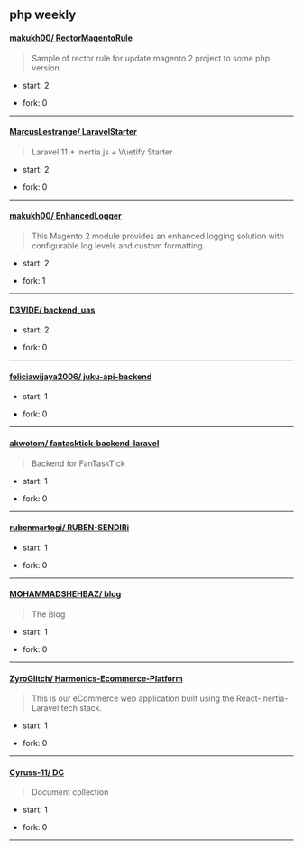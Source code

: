 ## php weekly

#### [makukh00/ RectorMagentoRule](https://github.com/makukh00/RectorMagentoRule)
>  Sample of rector rule for  update magento 2 project to some php version
+ start: 2
+ fork: 0
---
#### [MarcusLestrange/ LaravelStarter](https://github.com/MarcusLestrange/LaravelStarter)
>  Laravel 11 + Inertia.js + Vuetify Starter
+ start: 2
+ fork: 0
---
#### [makukh00/ EnhancedLogger](https://github.com/makukh00/EnhancedLogger)
>  This Magento 2 module provides an enhanced logging solution with configurable log levels and custom formatting.
+ start: 2
+ fork: 1
---
#### [D3VIDE/ backend_uas](https://github.com/D3VIDE/backend_uas)
>  
+ start: 2
+ fork: 0
---
#### [feliciawijaya2006/ juku-api-backend](https://github.com/feliciawijaya2006/juku-api-backend)
>  
+ start: 1
+ fork: 0
---
#### [akwotom/ fantasktick-backend-laravel](https://github.com/akwotom/fantasktick-backend-laravel)
>  Backend for FanTaskTick
+ start: 1
+ fork: 0
---
#### [rubenmartogi/ RUBEN-SENDIRi](https://github.com/rubenmartogi/RUBEN-SENDIRi)
>  
+ start: 1
+ fork: 0
---
#### [MOHAMMADSHEHBAZ/ blog](https://github.com/MOHAMMADSHEHBAZ/blog)
>  The Blog
+ start: 1
+ fork: 0
---
#### [ZyroGlitch/ Harmonics-Ecommerce-Platform](https://github.com/ZyroGlitch/Harmonics-Ecommerce-Platform)
>  This is our eCommerce web application built using the React-Inertia-Laravel tech stack.
+ start: 1
+ fork: 0
---
#### [Cyruss-11/ DC](https://github.com/Cyruss-11/DC)
>  Document collection
+ start: 1
+ fork: 0
---